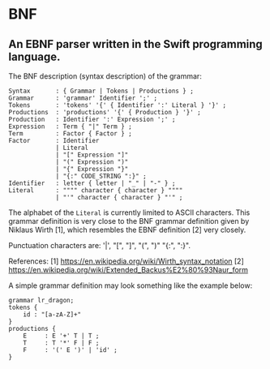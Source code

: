 # BNF
## An EBNF parser written in the Swift programming language.

The BNF description (syntax description) of the grammar:
```
Syntax       : { Grammar | Tokens | Productions } ;
Grammar      : 'grammar' Identifier ';' ;
Tokens       : 'tokens' '{' { Identifier ':' Literal } '}' ;
Productions  : 'productions' '{' { Production } '}' ;
Production   : Identifier ':' Expression ';' ;
Expression   : Term { "|" Term } ;
Term         : Factor { Factor } ;
Factor       : Identifier
             | Literal
             | "[" Expression "]"
             | "(" Expression ")"
             | "{" Expression "}"
             | "{:" CODE_STRING ":}" ;
Identifier   : letter { letter | "_" | "-" } ;
Literal      : """" character { character } """"
             | "'" character { character } "'" ;
```
The alphabet of the `Literal` is currently limited to ASCII characters.
This grammar definition is very close to the BNF grammar definition given
by Niklaus Wirth [1], which resembles the EBNF definition [2] very closely.

Punctuation characters are: '|', "[", "]", "(", ")" "{:", ":}".

References:
[1] https://en.wikipedia.org/wiki/Wirth_syntax_notation
[2] https://en.wikipedia.org/wiki/Extended_Backus%E2%80%93Naur_form

A simple grammar definition may look something like the example below:

```
grammar lr_dragon;
tokens {
    id : "[a-zA-Z]+"
}
productions {
    E     : E '+' T | T ;
    T     : T '*' F | F ;
    F     : '(' E ')' | 'id' ;
}
```
